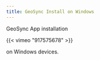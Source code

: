 ```yaml
---
title: GeoSync Install on Windows
---
```


GeoSync App installation

{{< vimeo "917575678" >}}

 on Windows devices.
